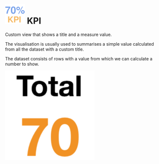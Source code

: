 # ![](icon.svg) KPI

Custom view that shows a title and a measure value.

The visualisation is usually used to summarises a simple value calculated from all the dataset with a custom title.

The dataset consists of rows with a value from which we can calculate a number to show.

![screenshot](thumbnail.png)